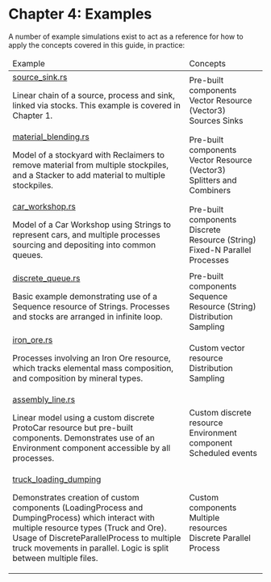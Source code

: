 # Chapter 4: Examples

A number of example simulations exist to act as a reference for how to apply the concepts covered in this guide, in practice:

<table>
<thead>
<tr>
    <td>Example</td>
    <td>Concepts</td>
</tr>
</thead>
<tbody>
<tr>
    <td>
        <a href="https://github.com/jajetloh/quokkasim/blob/main/quokkasim_examples/src/bin/source_sink.rs">source_sink.rs</a>
        <p>Linear chain of a source, process and sink, linked via stocks. This example is covered in Chapter 1.</p>
    </td>
    <td class="badge-container">
        <span class="badge">Pre-built components</span>
        <span class="badge">Vector Resource (Vector3)</span>
        <span class="badge">Sources</span>
        <span class="badge">Sinks</span>
    </td>
</tr>
<tr>
    <td>
        <a href="https://github.com/jajetloh/quokkasim/blob/main/quokkasim_examples/src/bin/material_blending.rs">material_blending.rs</a>
        <p>Model of a stockyard with Reclaimers to remove material from multiple stockpiles, and a Stacker to add material to multiple stockpiles.</p>
    </td>
    <td class="badge-container">
        <span class="badge">Pre-built components</span>
        <span class="badge">Vector Resource (Vector3)</span>
        <span class="badge">Splitters and Combiners</span>
    </td>
</tr>
<tr>
    <td>
        <a href="https://github.com/jajetloh/quokkasim/blob/main/quokkasim_examples/src/bin/car_workshop.rs">car_workshop.rs</a>
        <p>Model of a Car Workshop using Strings to represent cars, and multiple processes sourcing and depositing into common queues.</p>
    </td>
    <td class="badge-container">
        <span class="badge">Pre-built components</span>
        <span class="badge">Discrete Resource (String)</span>
        <span class="badge">Fixed-N Parallel Processes</span>
    </td>
</tr>
<tr>
    <td>
        <a href="https://github.com/jajetloh/quokkasim/blob/main/quokkasim_examples/src/bin/discrete_queue.rs">discrete_queue.rs</a>
        <p>Basic example demonstrating use of a Sequence resource of Strings. Processes and stocks are arranged in infinite loop.</p>
    </td>
    <td class="badge-container">
        <span class="badge">Pre-built components</span>
        <span class="badge">Sequence Resource (String)</span>
        <span class="badge">Distribution Sampling</span>
    </td>
</tr>
<tr>
    <td>
        <a href="https://github.com/jajetloh/quokkasim/blob/main/quokkasim_examples/src/bin/iron_ore.rs">iron_ore.rs</a>
        <p>Processes involving an Iron Ore resource, which tracks elemental mass composition, and composition by mineral types.</p>
    </td>
    <td class="badge-container">
        <span class="badge">Custom vector resource</span>
        <span class="badge">Distribution Sampling</span>
    </td>
</tr>
<tr>
    <td>
        <a href="https://github.com/jajetloh/quokkasim/blob/main/quokkasim_examples/src/bin/assembly_line.rs">assembly_line.rs</a>
        <p>Linear model using a custom discrete ProtoCar resource but pre-built components. Demonstrates use of an Environment component accessible by all processes.</p>
    </td>
    <td class="badge-container">
        <span class="badge">Custom discrete resource</span>
        <span class="badge">Environment component</span>
        <span class="badge">Scheduled events</span>
    </td>
</tr>
<tr>
    <td>
        <a href="https://github.com/jajetloh/quokkasim/blob/main/quokkasim_examples/src/bin/truck_loading_dumping/main.rs">truck_loading_dumping</a>
        <p>Demonstrates creation of custom components (LoadingProcess and DumpingProcess) which interact with multiple resource types (Truck and Ore). Usage of DiscreteParallelProcess to multiple truck movements in parallel. Logic is split between multiple files.</p>
    </td>
    <td class="badge-container">
        <span class="badge">Custom components</span>
        <span class="badge">Multiple resources</span>
        <span class="badge">Discrete Parallel Process</span>
    </td>
</tr>
</tbody>
</table>